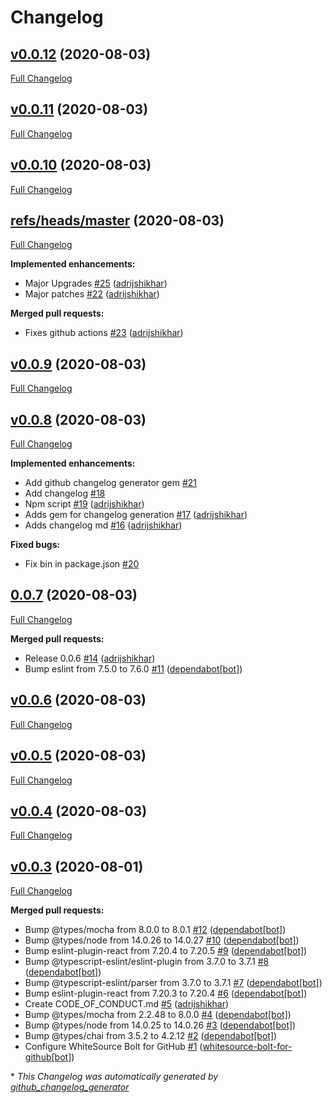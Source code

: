# Changelog

## [v0.0.12](https://github.com/adrijshikhar/create-react-app-webpack/tree/v0.0.12) (2020-08-03)

[Full Changelog](https://github.com/adrijshikhar/create-react-app-webpack/compare/v0.0.11...v0.0.12)

## [v0.0.11](https://github.com/adrijshikhar/create-react-app-webpack/tree/v0.0.11) (2020-08-03)

[Full Changelog](https://github.com/adrijshikhar/create-react-app-webpack/compare/v0.0.10...v0.0.11)

## [v0.0.10](https://github.com/adrijshikhar/create-react-app-webpack/tree/v0.0.10) (2020-08-03)

[Full Changelog](https://github.com/adrijshikhar/create-react-app-webpack/compare/refs/heads/master...v0.0.10)

## [refs/heads/master](https://github.com/adrijshikhar/create-react-app-webpack/tree/refs/heads/master) (2020-08-03)

[Full Changelog](https://github.com/adrijshikhar/create-react-app-webpack/compare/v0.0.9...refs/heads/master)

**Implemented enhancements:**

- Major Upgrades [\#25](https://github.com/adrijshikhar/create-react-app-webpack/pull/25) ([adrijshikhar](https://github.com/adrijshikhar))
- Major patches [\#22](https://github.com/adrijshikhar/create-react-app-webpack/pull/22) ([adrijshikhar](https://github.com/adrijshikhar))

**Merged pull requests:**

- Fixes github actions [\#23](https://github.com/adrijshikhar/create-react-app-webpack/pull/23) ([adrijshikhar](https://github.com/adrijshikhar))

## [v0.0.9](https://github.com/adrijshikhar/create-react-app-webpack/tree/v0.0.9) (2020-08-03)

[Full Changelog](https://github.com/adrijshikhar/create-react-app-webpack/compare/v0.0.8...v0.0.9)

## [v0.0.8](https://github.com/adrijshikhar/create-react-app-webpack/tree/v0.0.8) (2020-08-03)

[Full Changelog](https://github.com/adrijshikhar/create-react-app-webpack/compare/0.0.7...v0.0.8)

**Implemented enhancements:**

- Add github changelog generator gem [\#21](https://github.com/adrijshikhar/create-react-app-webpack/issues/21)
- Add changelog [\#18](https://github.com/adrijshikhar/create-react-app-webpack/issues/18)
- Npm script [\#19](https://github.com/adrijshikhar/create-react-app-webpack/pull/19) ([adrijshikhar](https://github.com/adrijshikhar))
- Adds gem for changelog generation [\#17](https://github.com/adrijshikhar/create-react-app-webpack/pull/17) ([adrijshikhar](https://github.com/adrijshikhar))
- Adds changelog md [\#16](https://github.com/adrijshikhar/create-react-app-webpack/pull/16) ([adrijshikhar](https://github.com/adrijshikhar))

**Fixed bugs:**

- Fix bin in package.json [\#20](https://github.com/adrijshikhar/create-react-app-webpack/issues/20)

## [0.0.7](https://github.com/adrijshikhar/create-react-app-webpack/tree/0.0.7) (2020-08-03)

[Full Changelog](https://github.com/adrijshikhar/create-react-app-webpack/compare/v0.0.6...0.0.7)

**Merged pull requests:**

- Release 0.0.6 [\#14](https://github.com/adrijshikhar/create-react-app-webpack/pull/14) ([adrijshikhar](https://github.com/adrijshikhar))
- Bump eslint from 7.5.0 to 7.6.0 [\#11](https://github.com/adrijshikhar/create-react-app-webpack/pull/11) ([dependabot[bot]](https://github.com/apps/dependabot))

## [v0.0.6](https://github.com/adrijshikhar/create-react-app-webpack/tree/v0.0.6) (2020-08-03)

[Full Changelog](https://github.com/adrijshikhar/create-react-app-webpack/compare/v0.0.5...v0.0.6)

## [v0.0.5](https://github.com/adrijshikhar/create-react-app-webpack/tree/v0.0.5) (2020-08-03)

[Full Changelog](https://github.com/adrijshikhar/create-react-app-webpack/compare/v0.0.4...v0.0.5)

## [v0.0.4](https://github.com/adrijshikhar/create-react-app-webpack/tree/v0.0.4) (2020-08-03)

[Full Changelog](https://github.com/adrijshikhar/create-react-app-webpack/compare/v0.0.3...v0.0.4)

## [v0.0.3](https://github.com/adrijshikhar/create-react-app-webpack/tree/v0.0.3) (2020-08-01)

[Full Changelog](https://github.com/adrijshikhar/create-react-app-webpack/compare/9684927314ba4570133374c7b7f67258f713eb63...v0.0.3)

**Merged pull requests:**

- Bump @types/mocha from 8.0.0 to 8.0.1 [\#12](https://github.com/adrijshikhar/create-react-app-webpack/pull/12) ([dependabot[bot]](https://github.com/apps/dependabot))
- Bump @types/node from 14.0.26 to 14.0.27 [\#10](https://github.com/adrijshikhar/create-react-app-webpack/pull/10) ([dependabot[bot]](https://github.com/apps/dependabot))
- Bump eslint-plugin-react from 7.20.4 to 7.20.5 [\#9](https://github.com/adrijshikhar/create-react-app-webpack/pull/9) ([dependabot[bot]](https://github.com/apps/dependabot))
- Bump @typescript-eslint/eslint-plugin from 3.7.0 to 3.7.1 [\#8](https://github.com/adrijshikhar/create-react-app-webpack/pull/8) ([dependabot[bot]](https://github.com/apps/dependabot))
- Bump @typescript-eslint/parser from 3.7.0 to 3.7.1 [\#7](https://github.com/adrijshikhar/create-react-app-webpack/pull/7) ([dependabot[bot]](https://github.com/apps/dependabot))
- Bump eslint-plugin-react from 7.20.3 to 7.20.4 [\#6](https://github.com/adrijshikhar/create-react-app-webpack/pull/6) ([dependabot[bot]](https://github.com/apps/dependabot))
- Create CODE\_OF\_CONDUCT.md [\#5](https://github.com/adrijshikhar/create-react-app-webpack/pull/5) ([adrijshikhar](https://github.com/adrijshikhar))
- Bump @types/mocha from 2.2.48 to 8.0.0 [\#4](https://github.com/adrijshikhar/create-react-app-webpack/pull/4) ([dependabot[bot]](https://github.com/apps/dependabot))
- Bump @types/node from 14.0.25 to 14.0.26 [\#3](https://github.com/adrijshikhar/create-react-app-webpack/pull/3) ([dependabot[bot]](https://github.com/apps/dependabot))
- Bump @types/chai from 3.5.2 to 4.2.12 [\#2](https://github.com/adrijshikhar/create-react-app-webpack/pull/2) ([dependabot[bot]](https://github.com/apps/dependabot))
- Configure WhiteSource Bolt for GitHub [\#1](https://github.com/adrijshikhar/create-react-app-webpack/pull/1) ([whitesource-bolt-for-github[bot]](https://github.com/apps/whitesource-bolt-for-github))



\* *This Changelog was automatically generated by [github_changelog_generator](https://github.com/github-changelog-generator/github-changelog-generator)*
